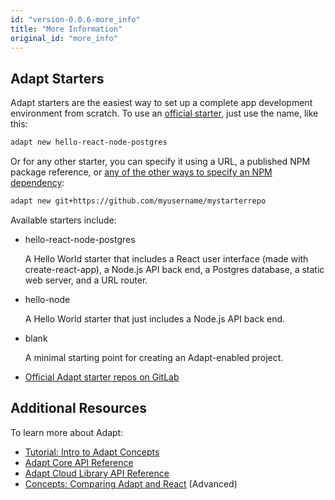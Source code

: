 ```yaml
---
id: "version-0.0.6-more_info"
title: "More Information"
original_id: "more_info"
---
```

<!-- DOCTOC SKIP -->


## Adapt Starters
Adapt starters are the easiest way to set up a complete app development environment from scratch.
To use an [official starter](https://gitlab.com/adpt/starters), just use the name, like this:
```bash
adapt new hello-react-node-postgres
```

Or for any other starter, you can specify it using a URL, a published NPM package reference, or [any of the other ways to specify an NPM dependency](https://docs.npmjs.com/files/package.json#dependencies):
```bash
adapt new git+https://github.com/myusername/mystarterrepo
```

Available starters include:
* hello-react-node-postgres

    A Hello World starter that includes a React user interface (made with create-react-app), a Node.js API back end, a Postgres database, a static web server, and a URL router.

* hello-node

    A Hello World starter that just includes a Node.js API back end.

* blank

    A minimal starting point for creating an Adapt-enabled project.

* [Official Adapt starter repos on GitLab](https://gitlab.com/adpt/starters)

## Additional Resources

To learn more about Adapt:
* [Tutorial: Intro to Adapt Concepts](../tutorial_concepts)
* [Adapt Core API Reference](../api/core/overview)
* [Adapt Cloud Library API Reference](../api/cloud/overview)
* [Concepts: Comparing Adapt and React](../comparing_react/index.md) (Advanced)


